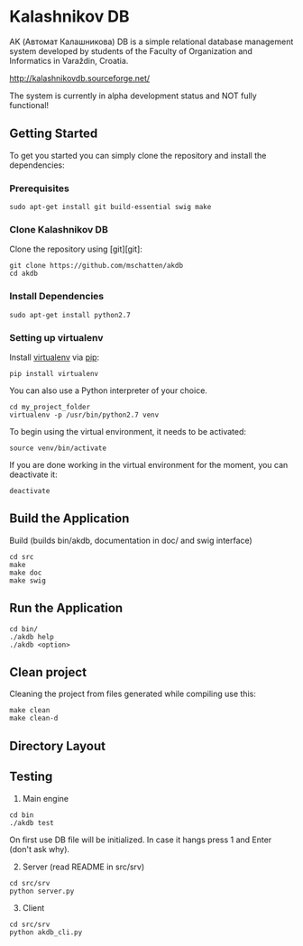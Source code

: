 # Kalashnikov DB 

AK (Автомат Калашникова) DB is a simple relational database management system 
developed by students of the Faculty of Organization and Informatics in 
Varaždin, Croatia.

http://kalashnikovdb.sourceforge.net/

The system is currently in alpha development status and NOT fully functional!

## Getting Started

To get you started you can simply clone the repository and install the dependencies:

### Prerequisites
```
sudo apt-get install git build-essential swig make
```
### Clone Kalashnikov DB

Clone the repository using [git][git]:

```
git clone https://github.com/mschatten/akdb
cd akdb
```
### Install Dependencies
```
sudo apt-get install python2.7
```
### Setting up virtualenv
Install [virtualenv](http://docs.python-guide.org/en/latest/dev/virtualenvs/) via [pip](https://pip.pypa.io/en/stable/installing/):
```
pip install virtualenv
```
You can also use a Python interpreter of your choice.
```
cd my_project_folder
virtualenv -p /usr/bin/python2.7 venv
```
To begin using the virtual environment, it needs to be activated:
```
source venv/bin/activate
```
If you are done working in the virtual environment for the moment, you can deactivate it:
```
deactivate
```
## Build the Application

Build (builds bin/akdb, documentation in doc/ and swig interface)
```
cd src
make
make doc
make swig
```
## Run the Application
```
cd bin/
./akdb help
./akdb <option>
```
## Clean project
Cleaning the project from files generated while compiling use this:
```
make clean
make clean-d
```

## Directory Layout
## Testing
1) Main engine
```
cd bin
./akdb test
```
On first use DB file will be initialized. In case it hangs press 1 and Enter
(don't ask why).

2) Server (read README in src/srv)
```
cd src/srv
python server.py
```

3) Client
```
cd src/srv
python akdb_cli.py
```
